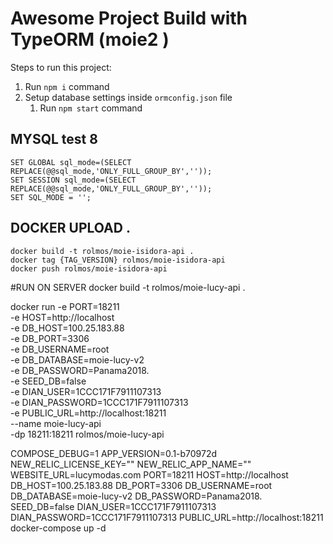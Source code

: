 # Awesome Project Build with TypeORM (moie2 )

Steps to run this project:

1. Run `npm i` command
2. Setup database settings inside `ormconfig.json` file
   1. Run `npm start` command

## MYSQL  test 8

    SET GLOBAL sql_mode=(SELECT REPLACE(@@sql_mode,'ONLY_FULL_GROUP_BY',''));
    SET SESSION sql_mode=(SELECT REPLACE(@@sql_mode,'ONLY_FULL_GROUP_BY',''));
    SET SQL_MODE = '';


## DOCKER UPLOAD .

    docker build -t rolmos/moie-isidora-api .
    docker tag {TAG_VERSION} rolmos/moie-isidora-api
    docker push rolmos/moie-isidora-api


#RUN ON SERVER
   docker build -t rolmos/moie-lucy-api .

   docker run -e PORT=18211 \
   -e HOST=http://localhost \
   -e DB_HOST=100.25.183.88 \
   -e DB_PORT=3306 \
   -e DB_USERNAME=root \
   -e DB_DATABASE=moie-lucy-v2 \
   -e DB_PASSWORD=Panama2018. \
   -e SEED_DB=false \
   -e DIAN_USER=1CCC171F7911107313 \
   -e DIAN_PASSWORD=1CCC171F7911107313 \
   -e PUBLIC_URL=http://localhost:18211 \
   --name moie-lucy-api \
   -dp 18211:18211 rolmos/moie-lucy-api


COMPOSE_DEBUG=1 APP_VERSION=0.1-b70972d NEW_RELIC_LICENSE_KEY="" NEW_RELIC_APP_NAME="" WEBSITE_URL=lucymodas.com PORT=18211 HOST=http://localhost DB_HOST=100.25.183.88 DB_PORT=3306 DB_USERNAME=root DB_DATABASE=moie-lucy-v2 DB_PASSWORD=Panama2018. SEED_DB=false DIAN_USER=1CCC171F7911107313 DIAN_PASSWORD=1CCC171F7911107313 PUBLIC_URL=http://localhost:18211 docker-compose up -d

